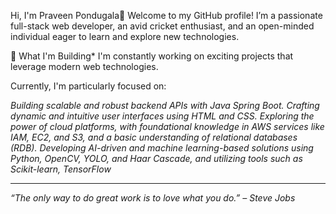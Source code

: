 Hi, I'm Praveen Pondugala👋
Welcome to my GitHub profile! I’m a passionate full-stack web developer, an avid cricket enthusiast, and an open-minded individual eager to learn and explore new technologies.

🚀 What I'm Building*
I'm constantly working on exciting projects that leverage modern web technologies. 

Currently, I'm particularly focused on:

*Building scalable and robust backend APIs with Java Spring Boot. Crafting dynamic and intuitive user interfaces using HTML and CSS. Exploring the power of cloud platforms, with foundational knowledge in AWS services like IAM, EC2, and S3, and a basic understanding of relational databases (RDB). Developing AI-driven and machine learning-based solutions using Python, OpenCV, YOLO, and Haar Cascade, and utilizing tools such as Scikit-learn, TensorFlow*

---

_“The only way to do great work is to love what you do.” – Steve Jobs_

